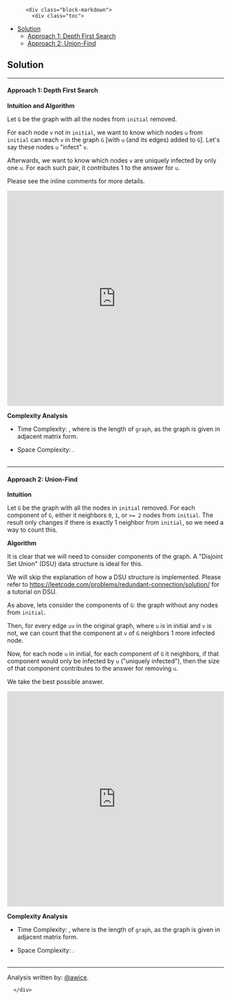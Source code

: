 <div class="article-body">
        
          <div class="block-markdown">
            <div class="toc">
<ul>
<li><a href="#solution">Solution</a><ul>
<li><a href="#approach-1-depth-first-search">Approach 1: Depth First Search</a></li>
<li><a href="#approach-2-union-find">Approach 2: Union-Find</a></li>
</ul>
</li>
</ul>
</div>
<h2 id="solution">Solution</h2>
<hr>
<h4 id="approach-1-depth-first-search">Approach 1: Depth First Search</h4>
<p><strong>Intuition and Algorithm</strong></p>
<p>Let <code>G</code> be the graph with all the nodes from <code>initial</code> removed.</p>
<p>For each node <code>v</code> not in <code>initial</code>, we want to know which nodes <code>u</code> from <code>initial</code> can reach <code>v</code> in the graph <code>G</code> [with <code>u</code> (and its edges) added to <code>G</code>].  Let's say these nodes <code>u</code> "infect" <code>v</code>.</p>
<p>Afterwards, we want to know which nodes <code>v</code> are uniquely infected by only one <code>u</code>.  For each such pair, it contributes 1 to the answer for <code>u</code>.</p>
<p>Please see the inline comments for more details.</p>
<iframe src="https://leetcode.com/playground/zWWFjBM4/shared" frameborder="0" width="100%" height="500" name="zWWFjBM4"></iframe>

<p><strong>Complexity Analysis</strong></p>
<ul>
<li>
<p>Time Complexity:  <script type="math/tex; mode=display">O(N^2)</script>, where <script type="math/tex; mode=display">N</script> is the length of <code>graph</code>, as the graph is given in adjacent matrix form.</p>
</li>
<li>
<p>Space Complexity:  <script type="math/tex; mode=display">O(N)</script>.
<br>
<br></p>
</li>
</ul>
<hr>
<h4 id="approach-2-union-find">Approach 2: Union-Find</h4>
<p><strong>Intuition</strong></p>
<p>Let <code>G</code> be the graph with all the nodes in <code>initial</code> removed.  For each component of <code>G</code>, either it neighbors <code>0</code>, <code>1</code>, or <code>&gt;= 2</code> nodes from <code>initial</code>.  The result only changes if there is exactly 1 neighbor from <code>initial</code>, so we need a way to count this.</p>
<p><strong>Algorithm</strong></p>
<p>It is clear that we will need to consider components of the graph.  A "Disjoint Set Union" (DSU) data structure is ideal for this.</p>
<p>We will skip the explanation of how a DSU structure is implemented.  Please refer to <a href="https://leetcode.com/problems/redundant-connection/solution/">https://leetcode.com/problems/redundant-connection/solution/</a> for a tutorial on DSU.</p>
<p>As above, lets consider the components of <code>G</code>: the graph without any nodes from <code>initial</code>.</p>
<p>Then, for every edge <code>uv</code> in the original graph, where <code>u</code> is in initial and <code>v</code> is not, we can count that the component at <code>v</code> of <code>G</code> neighbors 1 more infected node.</p>
<p>Now, for each node <code>u</code> in initial, for each component of <code>G</code> it neighbors, if that component would only be infected by <code>u</code> ("uniquely infected"), then the size of that component contributes to the answer for removing <code>u</code>.</p>
<p>We take the best possible answer.</p>
<iframe src="https://leetcode.com/playground/Bov23LZs/shared" frameborder="0" width="100%" height="500" name="Bov23LZs"></iframe>

<p><strong>Complexity Analysis</strong></p>
<ul>
<li>
<p>Time Complexity:  <script type="math/tex; mode=display">O(N^2)</script>, where <script type="math/tex; mode=display">N</script> is the length of <code>graph</code>, as the graph is given in adjacent matrix form.</p>
</li>
<li>
<p>Space Complexity:  <script type="math/tex; mode=display">O(N)</script>.
<br>
<br></p>
</li>
</ul>
<hr>
<p>Analysis written by: <a href="https://leetcode.com/awice">@awice</a>.</p>
          </div>
        
      </div>